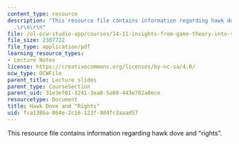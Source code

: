 ```yaml
---
content_type: resource
description: "This resource file contains information regarding hawk dove and \"rights\"\
  .\r\n\r\n"
file: /ol-ocw-studio-app/courses/14-11-insights-from-game-theory-into-social-behavior-fall-2013/fca1386a864e2c16123f984fc3aaad57_MIT14_11F13_Hawk_Dove.pdf
file_size: 2307722
file_type: application/pdf
learning_resource_types:
- Lecture Notes
license: https://creativecommons.org/licenses/by-nc-sa/4.0/
ocw_type: OCWFile
parent_title: Lecture slides
parent_type: CourseSection
parent_uid: 31e3ef61-3241-3ea0-5a68-443e782a8ece
resourcetype: Document
title: Hawk Dove and "Rights"
uid: fca1386a-864e-2c16-123f-984fc3aaad57
---
```

This resource file contains information regarding hawk dove and "rights".

